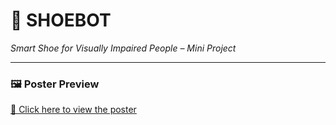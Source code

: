 # 👟 SHOEBOT

*Smart Shoe for Visually Impaired People – Mini Project*

---

### 🖼 Poster Preview

[📄 Click here to view the poster](SHOEBOT%20Poster.pptx)
